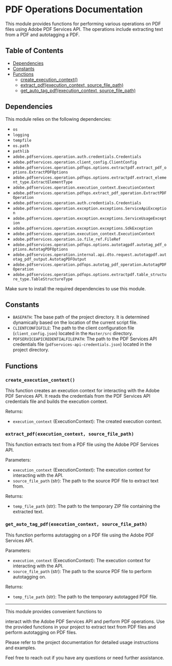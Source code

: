 # PDF Operations Documentation

This module provides functions for performing various operations on PDF files using Adobe PDF Services API. The operations include extracting text from a PDF and autotagging a PDF.

## Table of Contents
- [Dependencies](#dependencies)
- [Constants](#constants)
- [Functions](#functions)
  - [create_execution_context()](#create_execution_context)
  - [extract_pdf(execution_context, source_file_path)](#extract_pdf)
  - [get_auto_tag_pdf(execution_context, source_file_path)](#get_auto_tag_pdf)

## Dependencies

This module relies on the following dependencies:
- `os`
- `logging`
- `tempfile`
- `os.path`
- `pathlib`
- `adobe.pdfservices.operation.auth.credentials.Credentials`
- `adobe.pdfservices.operation.client_config.ClientConfig`
- `adobe.pdfservices.operation.pdfops.options.extractpdf.extract_pdf_options.ExtractPDFOptions`
- `adobe.pdfservices.operation.pdfops.options.extractpdf.extract_element_type.ExtractElementType`
- `adobe.pdfservices.operation.execution_context.ExecutionContext`
- `adobe.pdfservices.operation.pdfops.extract_pdf_operation.ExtractPDFOperation`
- `adobe.pdfservices.operation.auth.credentials.Credentials`
- `adobe.pdfservices.operation.exception.exceptions.ServiceApiException`
- `adobe.pdfservices.operation.exception.exceptions.ServiceUsageException`
- `adobe.pdfservices.operation.exception.exceptions.SdkException`
- `adobe.pdfservices.operation.execution_context.ExecutionContext`
- `adobe.pdfservices.operation.io.file_ref.FileRef`
- `adobe.pdfservices.operation.pdfops.options.autotagpdf.autotag_pdf_options.AutotagPDFOptions`
- `adobe.pdfservices.operation.internal.api.dto.request.autotagpdf.autotag_pdf_output.AutotagPDFOutput`
- `adobe.pdfservices.operation.pdfops.autotag_pdf_operation.AutotagPDFOperation`
- `adobe.pdfservices.operation.pdfops.options.extractpdf.table_structure_type.TableStructureType`

Make sure to install the required dependencies to use this module.

## Constants

- `BASEPATH`: The base path of the project directory. It is determined dynamically based on the location of the current script file.
- `CLIENTCONFIGFILE`: The path to the client configuration file (`client_config.json`) located in the `Master/src` directory.
- `PDFSERVICEAPICREDENTIALFILEPATH`: The path to the PDF Services API credentials file (`pdfservices-api-credentials.json`) located in the project directory.

## Functions

### `create_execution_context()`

This function creates an execution context for interacting with the Adobe PDF Services API. It reads the credentials from the PDF Services API credentials file and builds the execution context.

Returns:
- `execution_context` (ExecutionContext): The created execution context.

### `extract_pdf(execution_context, source_file_path)`

This function extracts text from a PDF file using the Adobe PDF Services API.

Parameters:
- `execution_context` (ExecutionContext): The execution context for interacting with the API.
- `source_file_path` (str): The path to the source PDF file to extract text from.

Returns:
- `temp_file_path` (str): The path to the temporary ZIP file containing the extracted text.

### `get_auto_tag_pdf(execution_context, source_file_path)`

This function performs autotagging on a PDF file using the Adobe PDF Services API.

Parameters:
- `execution_context` (ExecutionContext): The execution context for interacting with the API.
- `source_file_path` (str): The path to the source PDF file to perform autotagging on.

Returns:
- `temp_file_path` (str): The path to the temporary autotagged PDF file.

---

This module provides convenient functions to

 interact with the Adobe PDF Services API and perform PDF operations. Use the provided functions in your project to extract text from PDF files and perform autotagging on PDF files.

Please refer to the project documentation for detailed usage instructions and examples.

Feel free to reach out if you have any questions or need further assistance.

